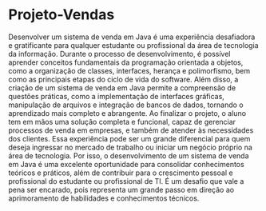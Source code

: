 # Projeto-Vendas

Desenvolver um sistema de venda em Java é uma experiência desafiadora e gratificante para qualquer estudante ou profissional da área de tecnologia da informação. 
Durante o processo de desenvolvimento, é possível aprender conceitos fundamentais da programação orientada a objetos, como a organização de classes, interfaces,
herança e polimorfismo, bem como as principais etapas do ciclo de vida do software.
Além disso, a criação de um sistema de venda em Java permite a compreensão de questões práticas, como a implementação de interfaces gráficas,
manipulação de arquivos e integração de bancos de dados, tornando o aprendizado mais completo e abrangente.
Ao finalizar o projeto, o aluno tem em mãos uma solução completa e funcional, capaz de gerenciar processos de venda em empresas, e também de atender às necessidades 
dos clientes. Essa experiência pode ser um grande diferencial para quem deseja ingressar no mercado de trabalho ou iniciar um negócio próprio na área de tecnologia.
Por isso, o desenvolvimento de um sistema de venda em Java é uma excelente oportunidade para consolidar conhecimentos teóricos e práticos, 
além de contribuir para o crescimento pessoal e profissional do estudante ou profissional de TI. É um desafio que vale a pena ser encarado, 
pois representa um grande passo em direção ao aprimoramento de habilidades e conhecimentos técnicos.
